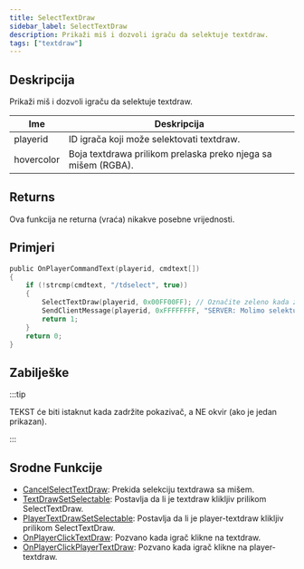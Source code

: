 ```yaml
---
title: SelectTextDraw
sidebar_label: SelectTextDraw
description: Prikaži miš i dozvoli igraču da selektuje textdraw.
tags: ["textdraw"]
---
```


## Deskripcija

Prikaži miš i dozvoli igraču da selektuje textdraw.

| Ime        | Deskripcija                                                   |
| ---------- | ------------------------------------------------------------- |
| playerid   | ID igrača koji može selektovati textdraw.                     |
| hovercolor | Boja textdrawa prilikom prelaska preko njega sa mišem (RGBA). |

## Returns

Ova funkcija ne returna (vraća) nikakve posebne vrijednosti.

## Primjeri

```c
public OnPlayerCommandText(playerid, cmdtext[])
{
    if (!strcmp(cmdtext, "/tdselect", true))
    {
        SelectTextDraw(playerid, 0x00FF00FF); // Označite zeleno kada zadržite pokazivač iznad
        SendClientMessage(playerid, 0xFFFFFFFF, "SERVER: Molimo selektujte textdraw!");
        return 1;
    }
    return 0;
}
```

## Zabilješke

:::tip

TEKST će biti istaknut kada zadržite pokazivač, a NE okvir (ako je jedan prikazan).

:::

## Srodne Funkcije

- [CancelSelectTextDraw](CancelSelectTextDraw): Prekida selekciju textdrawa sa mišem.
- [TextDrawSetSelectable](TextDrawSetSelectable): Postavlja da li je textdraw klikljiv prilikom SelectTextDraw.
- [PlayerTextDrawSetSelectable](PlayerTextDrawSetSelectable): Postavlja da li je player-textdraw klikljiv prilikom SelectTextDraw.
- [OnPlayerClickTextDraw](../callbacks/OnPlayerClickTextDraw): Pozvano kada igrač klikne na textdraw.
- [OnPlayerClickPlayerTextDraw](../callbacks/OnPlayerClickPlayerTextDraw): Pozvano kada igrač klikne na player-textdraw.
